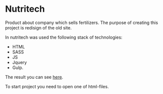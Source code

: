 # Nutritech
Product about company which sells fertilizers. 
The purpose of creating this project is redisign of the old site.

In nutritech was used the following stack of technologies:
- HTML
- SASS
- JS
- Jquery
- Gulp.

The result you can see [here](http://v29343ek.beget.tech/).

To start project you need to open one of html-files.

